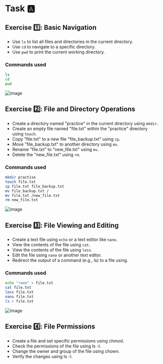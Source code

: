 # Task 🅰️
## Exercise 1️⃣: Basic Navigation
* Use `ls` to list all files and directories in the current directory.
* Use `cd` to navigate to a specific directory.
* Use `pwd` to print the current working directory.
### Commands used
```bash
ls
cd
pwd
```
![image](https://github.com/Reemaa828/Linux_11_5/assets/112731236/2be505d1-0058-4ed8-93ff-a8393347194c)


## Exercise 2️⃣: File and Directory Operations
* Create a directory named "practice" in the current directory using `mkdir`.
* Create an empty file named "file.txt" within the "practice" directory using `touch`.
* Copy "file.txt" to a new file "file_backup.txt" using `cp`.
* Move "file_backup.txt" to another directory using `mv`.
* Rename "file.txt" to "new_file.txt" using `mv`.
* Delete the "new_file.txt" using `rm`.
### Commands used
```bash
mkdir practise
touch file.txt
cp file.txt file_backup.txt
mv file_backup.txt /
mv file.txt /new_file.txt
rm new_file.txt
```
![image](https://github.com/Reemaa828/Linux_11_5/assets/112731236/f134f4df-ff6d-4c8f-ad14-2a7e510506b8)

## Exercise 3️⃣: File Viewing and Editing
* Create a text file using `echo` or a text editor like `nano`.
* View the contents of the file using `cat`.
* View the contents of the file using `less`.
* Edit the file using `nano` or another text editor.
* Redirect the output of a command (e.g., ls) to a file using.
### Commands used
```bash
echo "reem" > file.txt
cat file.txt
less file.txt
nano file.txt
ls > file.txt
```
![image](https://github.com/Reemaa828/Linux_11_5/assets/112731236/51875779-b3e8-4b5f-af45-5453587ee85c)

## Exercise 4️⃣: File Permissions
* Create a file and set specific permissions using chmod.
* Check the permissions of the file using ls -l.
* Change the owner and group of the file using chown.
* Verify the changes using ls -l.

